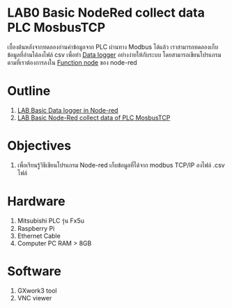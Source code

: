 # **LAB0 Basic NodeRed collect data PLC MosbusTCP**
เบื้องต้นหลังจากทดลองอ่านค่าข้อมูลจาก PLC ผ่านทาง Modbus ได้แล้ว เราสามารถทดลองเก็บข้อมูลที่อ่านได้ลงไฟล์ csv เพื่อทำ [Data logger](https://github.com/Advance-Innovation-Centre-AIC/IIoT_Training_course/blob/main/IoT_PLC/LAB06_Basic_NodeRed_collect_data_PLC_MosbusTCP/doc/Data_logger.md#data-logger) อย่างง่ายให้กับระบบ 
โดยสามารถเขียนโปรแกรมตามที่เราต้องการลงใน [Function node](https://github.com/Advance-Innovation-Centre-AIC/IIoT_Training_course/blob/main/IoT_PLC/LAB05_Basic_NodeRed_Dashboard/doc/Writing_a_Function_on_Node-red.md#writing-a-function-on-node-red) ของ node-red


# **Outline**
 
1. [LAB Basic Data logger in Node-red](https://github.com/Advance-Innovation-Centre-AIC/IIoT_Training_course/blob/7a7ac1e36c6fac50b52682e8af2367e2f677025c/IoT_PLC/LAB06_Basic_NodeRed_collect_data_PLC_MosbusTCP/LAB_Basic_Data_logger_in_Node-red.md)
2. [LAB Basic Node-Red collect data of PLC MosbusTCP](https://github.com/Advance-Innovation-Centre-AIC/IIoT_Training_course/blob/4c73a9db7f9e6b958d94234e2710c6da62b0d377/IoT_PLC/LAB06_Basic_NodeRed_collect_data_PLC_MosbusTCP/LAB06_Basic_NodeRed_collect_data_PLC_MosbusTCP.md)


# **Objectives**
1. เพื่อเรียนรู้วิธีเขียนโปรแกรม Node-red เก็บข้อมูลที่ได้จาก modbus TCP/IP ลงไฟล์ .csv ไฟล์

# **Hardware**
1. Mitsubishi PLC รุ่น Fx5u 
2. Raspberry Pi 
3. Ethernet Cable
4. Computer PC RAM > 8GB

# **Software**
1. GXwork3 tool
2. VNC viewer
